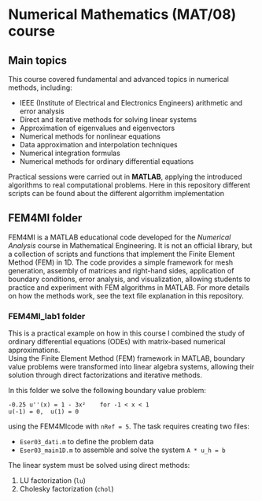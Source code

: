 # Numerical Mathematics (MAT/08) course

## Main topics 
This course covered fundamental and advanced topics in numerical methods, including:
- IEEE (Institute of Electrical and Electronics Engineers) arithmetic and error analysis  
- Direct and iterative methods for solving linear systems  
- Approximation of eigenvalues and eigenvectors  
- Numerical methods for nonlinear equations  
- Data approximation and interpolation techniques  
- Numerical integration formulas  
- Numerical methods for ordinary differential equations  

Practical sessions were carried out in **MATLAB**, applying the introduced algorithms to real computational problems. Here in this repository different scripts can be found about the different algorrithm implementation

## FEM4MI folder

FEM4MI is a MATLAB educational code developed for the *Numerical Analysis* course in Mathematical Engineering.  It is not an official library, but a collection of scripts and functions that implement the Finite Element Method (FEM) in 1D. The code provides a simple framework for mesh generation, assembly of matrices and right-hand sides, application of boundary conditions, error analysis, and visualization, allowing students to practice and experiment with FEM algorithms in MATLAB. For more details on how the methods work, see the text file explanation in this repository.

### FEM4MI_lab1 folder
This is a practical example on how in this course I combined the study of ordinary differential equations (ODEs) with matrix-based numerical approximations.  
Using the Finite Element Method (FEM) framework in MATLAB, boundary value problems were transformed into linear algebra systems, allowing their solution through direct factorizations and iterative methods.

In this folder we solve the following boundary value problem:

    -0.25 u''(x) = 1 - 3x²    for -1 < x < 1
    u(-1) = 0,  u(1) = 0

using the FEM4MIcode with `nRef = 5`. The task requires creating two files:
- `Eser03_dati.m` to define the problem data  
- `Eser03_main1D.m` to assemble and solve the system `A * u_h = b`

The linear system must be solved using direct methods:
1. LU factorization (`lu`)  
2. Cholesky factorization (`chol`)  

